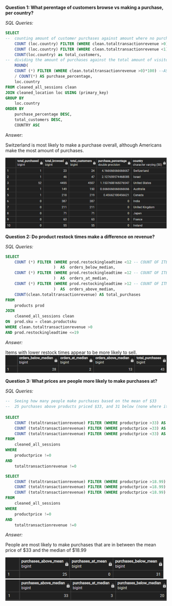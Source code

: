 
**Question 1: What perentage of customers browse vs making a purchase, per country?**

*SQL Queries:*

```sql
SELECT 
--	counting amount of customer purchases against amount where no purchase was made
	COUNT (loc.country) FILTER (WHERE clean.totaltransactionrevenue >0) AS total_purchased,
	COUNT (loc.country) FILTER (WHERE clean.totaltransactionrevenue <1) AS total_browsed,
	COUNT(loc.country) as total_customers,
--	dividing the amount of purchases against the total amount of visitors
	ROUND(
	COUNT (*) FILTER (WHERE clean.totaltransactionrevenue >0)*100) --AS total_purchased,
	/ COUNT(*) AS purchase_percentage,
	loc.country
FROM cleaned_all_sessions clean
JOIN cleaned_location loc USING (primary_key)
GROUP BY 
	loc.country
ORDER BY 
	purchase_percentage DESC,
	total_customers DESC,
	COUNTRY ASC
```


Answer:

Switzerland is most likely to make a purchase overall, although Americans make the most amount of purchases. 

![image](./images/annieq1.png)



**Question 2: Do product restock times make a difference on revenue?**


*SQL Queries:*

```sql
SELECT
	COUNT (*) FILTER (WHERE	prod.restockingleadtime <12 -- COUNT OF ITEMS BELOW MEDIAN
					 )	AS	orders_below_median,
	COUNT (*) FILTER (WHERE	prod.restockingleadtime =12 -- COUNT OF ITEMS AT MEDIAN
					 )	AS	orders_at_median,
	COUNT (*) FILTER (WHERE	prod.restockingleadtime >12 -- COUNT OF ITMES ABOVE MEDIAN
					 )	AS	orders_above_median,
	COUNT(clean.totaltransactionrevenue) AS total_purchases
FROM 
	products prod
JOIN
	cleaned_all_sessions clean
ON	prod.sku = clean.productsku
WHERE clean.totaltransactionrevenue >0
AND prod.restockingleadtime <=19
```

*Answer:*

Items with lower restock times appear to be more likely to sell.
![image](./images/annieq2.png)




**Question 3: What prices are people more likely to make purchases at?**


*SQL Queries:*

```sql
--	Seeing how many people make purchases based on the mean of $33
--	25 purchases above products priced $33, and 31 below (none where item was 33)

SELECT 
	COUNT (totaltransactionrevenue) FILTER (WHERE productprice >33) AS purchases_above_mean,
	COUNT (totaltransactionrevenue) FILTER (WHERE productprice =33) AS purchases_at_mean,
	COUNT (totaltransactionrevenue) FILTER (WHERE productprice <33) AS purchases_below_mean
FROM 
	cleaned_all_sessions
WHERE
	productprice !=0
AND
	totaltransactionrevenue !=0
```



```sql
SELECT 
	COUNT (totaltransactionrevenue) FILTER (WHERE productprice >18.99) AS purchases_above_mean,
	COUNT (totaltransactionrevenue) FILTER (WHERE productprice =18.99) AS purchases_at_mean,
	COUNT (totaltransactionrevenue) FILTER (WHERE productprice <18.99) AS purchases_below_mean
FROM 
	cleaned_all_sessions
WHERE
	productprice !=0
AND
	totaltransactionrevenue !=0
```

*Answer:*

People are most likely to make purchases that are in between the mean price of $33 and the median of $18.99

![image](./images/annieq3-1.png)
![image](./images/annieq3-2.png)
